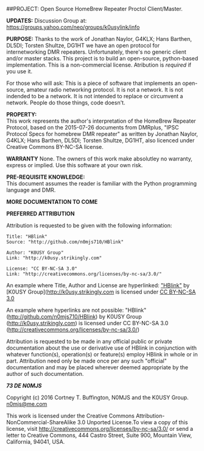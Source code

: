 ##PROJECT: Open Source HomeBrew Repeater Proctol Client/Master.

**UPDATES:**
Discussion Group at: https://groups.yahoo.com/neo/groups/k0usylink/info

**PURPOSE:** Thanks to the work of Jonathan Naylor, G4KLX; Hans Barthen, DL5DI; Torsten Shultze, DG1HT we have an open protocol for internetworking DMR repeaters. Unfortunately, there's no generic client and/or master stacks. This project is to build an open-source, python-based implementation. This is a non-commercial license. Atribution is *required* if you use it.

For those who will ask: This is a piece of software that implements an open-source, amateur radio networking protocol. It is not a network. It is not indended to be a network. It is not intended to replace or circumvent a network. People do those things, code doesn't.
  
**PROPERTY:**  
This work represents the author's interpretation of the HomeBrew Repeater Protocol, based on the 2015-07-26 documents from DMRplus, "IPSC Protocol Specs for homebrew DMR repeater" as written by Jonathan Naylor, G4KLX; Hans Barthen, DL5DI; Torsten Shultze, DG1HT, also licenced under Creative Commons BY-NC-SA license.

**WARRANTY**
None. The owners of this work make absolutley no warranty, express or implied. Use this software at your own risk.

**PRE-REQUISITE KNOWLEDGE:**  
This document assumes the reader is familiar with the Python programming language and DMR.  


**MORE DOCUMENTATION TO COME**


**PREFERRED ATTRIBUTION**

Attribution is requested to be given with the following information:

    Title: "HBlink"
    Source: "http://github.com/n0mjs710/HBlink"

    Author: "K0USY Group"
    Link: "http://k0usy.strikingly.com"

    License: "CC BY-NC-SA 3.0"
    Link: "http://creativecommons.org/licenses/by-nc-sa/3.0/"

An example where Title, Author and License are hyperlinked:
  ["HBlink"](http://github.com/n0mjs710/HBlink) by [K0USY Group](http://k0usy.strikingly.com is licensed under [CC BY-NC-SA 3.0](http://creativecommons.org/licenses/by-nc-sa/3.0/)
    
An example where hyperlinks are not possible:
  "HBlink" (http://github.com/n0mjs710/HBlink) by K0USY Group (http://k0usy.strikingly.com) is licensed under CC BY-NC-SA 3.0 (http://creativecommons.org/licenses/by-nc-sa/3.0/)
    
Attribution is requested to be made in any official public or private documentation about the use or derivative use of HBlink in conjunction with whatever function(s), operation(s) or feature(s) employ HBlink in whole or in part. Attribution need only be made once per any such "official" documentation and may be placed wherever deemed appropriate by the author of such documentation.

***73 DE N0MJS***

Copyright (c) 2016 Cortney T. Buffington, N0MJS and the K0USY Group. n0mjs@me.com

This work is licensed under the Creative Commons Attribution-NonCommercial-ShareAlike
3.0 Unported License.To view a copy of this license, visit
http://creativecommons.org/licenses/by-nc-sa/3.0/ or send a letter to
Creative Commons, 444 Castro Street, Suite 900, Mountain View,
California, 94041, USA.
